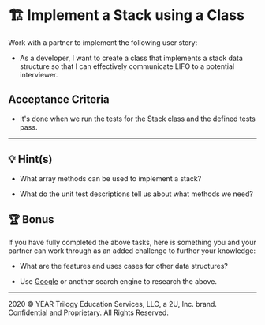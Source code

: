 # 🏗️ Implement a Stack using a Class

Work with a partner to implement the following user story:

* As a developer, I want to create a class that implements a stack data structure so that I can effectively communicate LIFO to a potential interviewer.

## Acceptance Criteria

* It's done when we run the tests for the Stack class and the defined tests pass.

---

## 💡 Hint(s)

* What array methods can be used to implement a stack?

* What do the unit test descriptions tell us about what methods we need?

## 🏆 Bonus

If you have fully completed the above tasks, here is something you and your partner can work through as an added challenge to further your knowledge:

  * What are the features and uses cases for other data structures?

* Use [Google](https://www.google.com) or another search engine to research the above.

---
2020 © YEAR Trilogy Education Services, LLC, a 2U, Inc. brand. Confidential and Proprietary. All Rights Reserved.